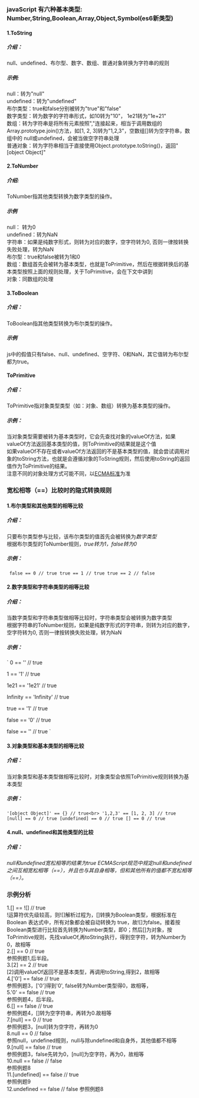 ### javaScript 有六种基本类型: Number,String,Boolean,Array,Object,Symbol(es6新类型) 

#### 1.ToString  
##### 介绍：  
  null、undefined、布尔型、数字、数组、普通对象转换为字符串的规则  
##### 示例:
  null：转为"null"  
  undefined：转为"undefined"  
  布尔类型：true和false分别被转为"true"和"false"  
  数字类型：转为数字的字符串形式，如10转为"10"， 1e21转为"1e+21"  
  数组：转为字符串是将所有元素按照","连接起来，相当于调用数组的Array.prototype.join()方法，如[1, 2, 3]转为"1,2,3"，空数组[]转为空字符串，数组中的  null或undefined，会被当做空字符串处理  
  普通对象：转为字符串相当于直接使用Object.prototype.toString()，返回"[object Object]"  
  #### 2.ToNumber
##### 介绍:
ToNumber指其他类型转换为数字类型的操作。
##### 示例
  null： 转为0  
undefined：转为NaN  
字符串：如果是纯数字形式，则转为对应的数字，空字符转为0, 否则一律按转换失败处理，转为NaN  
布尔型：true和false被转为1和0  
数组：数组首先会被转为基本类型，也就是ToPrimitive，然后在根据转换后的基本类型按照上面的规则处理，关于ToPrimitive，会在下文中讲到   
对象：同数组的处理  
#### 3.ToBoolean
##### 介绍：
ToBoolean指其他类型转换为布尔类型的操作。
##### 示例
js中的假值只有false、null、undefined、空字符、0和NaN，其它值转为布尔型都为true。
#### ToPrimitive
##### 介绍：
ToPrimitive指对象类型类型（如：对象、数组）转换为基本类型的操作。
##### 示例：
当对象类型需要被转为基本类型时，它会先查找对象的valueOf方法，如果valueOf方法返回基本类型的值，则ToPrimitive的结果就是这个值  
如果valueOf不存在或者valueOf方法返回的不是基本类型的值，就会尝试调用对象的toString方法，也就是会遵循对象的ToString规则，然后使用toString的返回值作为ToPrimitive的结果。  
注意不同的对象处理方式可能不同，以[ECMA标准](https://www.ecma-international.org/ecma-262/6.0/#sec-toprimitive)为准

### 宽松相等（==）比较时的隐式转换规则
#### 1.布尔类型和其他类型的相等比较
##### 介绍：
只要布尔类型参与比较，该布尔类型的值首先会被转换为*数字类型*  
根据布尔类型的ToNumber规则，*true转为1，false转为0*
##### 示例：
`  false == 0 // true
  true == 1 // true
  true == 2 // false
`
#### 2.数字类型和字符串类型的相等比较
##### 介绍：
当数字类型和字符串类型做相等比较时，字符串类型会被转换为数字类型  
根据字符串的ToNumber规则，如果是纯数字形式的字符串，则转为对应的数字，空字符转为0, 否则一律按转换失败处理，转为NaN
##### 示例：
`  0 == '' // true  

  1 == '1' // true  
  
  1e21 == '1e21' // true  
  
  Infinity == 'Infinity' // true  
  
  true == '1' // true  
  
  false == '0' // true  
  
  false == '' // true
`
#### 3.对象类型和基本类型的相等比较
##### 介绍： 
当对象类型和基本类型做相等比较时，对象类型会依照ToPrimitive规则转换为基本类型
##### 示例： 
 `'[object Object]' == {} // true<br>
  '1,2,3' == [1, 2, 3] // true
   [null] == 0 // true
  [undefined] == 0 // true
  [] == 0 // true`
  
 #### 4.null、undefined和其他类型的比较
 ##### 介绍：
 *null和undefined宽松相等的结果为true*
 *ECMAScript规范中规定null和undefined之间互相宽松相等（==），并且也与其自身相等，但和其他所有的值都不宽松相等（==）。*

### 示例分析
  1.[] == ![] // true  
  !运算符优先级较高，则![]解析过程为，[]转换为Boolean类型，根据标准在 Boolean 表达式中，所有对象都会被自动转换为 true，故![]为false。接着按Boolean类型进行比较首先转换为Number类型，即0；然后[]为对象，按ToPrimitive规则，先找valueOf,再toString执行，得到空字符，转为Number为0，故相等  
  2.[] == 0 // true  
  参照例题1,后半段。  
  3.[2] == 2 // true  
  [2]调用valueOf返回不是基本类型，再调用toString,得到2，故相等  
  4.['0'] == false // true  
  参照例题3，['0']得到'0', false转为Number类型得0，故相等，  
  5.'0' == false // true  
  参照例题4，后半段。  
  6.[] == false // true  
  参照例题4，[]转为空字符串，再转为0.故相等  
  7.[null] == 0 // true  
 参照例题3，[null]转为空字符，再转为0  
  8.null == 0 // false    
  参照null，undefined规则，null与除undefined和自身外，其他值都不相等  
  9.[null] == false // true   
  参照例题3，false先转为0，[null]为空字符，再为0，故相等  
  10.null == false // false  
  参照例题8  
  11.[undefined] == false // true  
  参照例题9  
  12.undefined == false // false
  参照例题8
